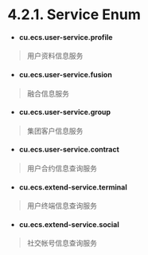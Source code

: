 # 4.2.1. Service Enum

* #### cu.ecs.user-service.profile

> 用户资料信息服务

* #### cu.ecs.user-service.fusion

> 融合信息服务

* #### cu.ecs.user-service.group

> 集团客户信息服务

* #### cu.ecs.user-service.contract

> 用户合约信息查询服务

* #### cu.ecs.extend-service.terminal

> 用户终端信息查询服务

* #### cu.ecs.extend-service.social

> 社交帐号信息查询服务
